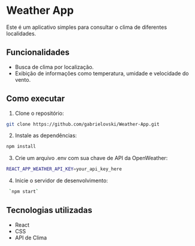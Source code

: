 # Weather App

Este é um aplicativo simples para consultar o clima de diferentes localidades.

## Funcionalidades

- Busca de clima por localização.
- Exibição de informações como temperatura, umidade e velocidade do vento.

## Como executar

1. Clone o repositório:

```bash
git clone https://github.com/gabrielovski/Weather-App.git
```

2. Instale as dependências:

```bash
npm install
```

3. Crie um arquivo .env com sua chave de API da OpenWeather:

```bash
REACT_APP_WEATHER_API_KEY=your_api_key_here
```

4. Inicie o servidor de desenvolvimento:

```bash
 `npm start`
```

## Tecnologias utilizadas

- React
- CSS
- API de Clima
